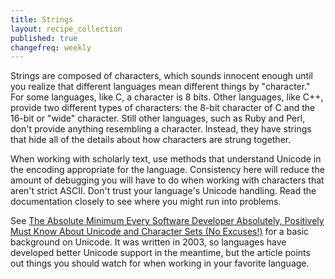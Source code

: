 ```yaml
---
title: Strings
layout: recipe_collection
published: true
changefreq: weekly
---
```


Strings are composed of characters, which sounds innocent enough until you
realize that different languages mean different things by "character." For
some languages, like C, a character is 8 bits. Other languages, like C++,
provide two different types of characters: the 8-bit character of C and the
16-bit or "wide" character. Still other languages, such as Ruby and Perl,
don't provide anything resembling a character. Instead, they have strings that
hide all of the details about how characters are strung together.

When working with scholarly text, use methods that understand Unicode in the
encoding appropriate for the language. Consistency here will reduce the amount
of debugging you will have to do when working with characters that aren't
strict ASCII. Don't trust your language's Unicode handling. Read the
documentation closely to see where you might run into problems.

See [The Absolute Minimum Every Software Developer Absolutely, Positively Must
Know About Unicode and Character Sets (No
Excuses!)](http://www.joelonsoftware.com/articles/Unicode.html) for a basic
background on Unicode. It was written in 2003, so languages have developed
better Unicode support in the meantime, but the article points out things you
should watch for when working in your favorite language.
